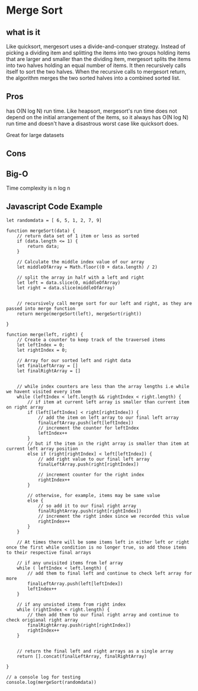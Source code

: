 
#  Merge Sort
## what is it
Like quicksort, mergesort uses a divide-and-conquer strategy. Instead of picking a dividing item and splitting the items into two groups holding items that are larger and smaller than the dividing item, mergesort splits the items into two halves holding an equal number of items. It then recursively calls itself to sort the two halves. When the recursive calls to mergesort return, the algorithm merges the two sorted halves into a combined sorted list.

## Pros
 has O(N log N) run time. Like heapsort, mergesort's run time does not depend on the initial arrangement of the items, so it always has O(N log N) run time and doesn't have a disastrous worst case like quicksort does.
 
 Great for large datasets 

## Cons 

## Big-O
Time complexity is n log n

## Javascript Code Example
```
let randomdata = [ 6, 5, 1, 2, 7, 9]

function mergeSort(data) {
    // return data set of 1 item or less as sorted 
    if (data.length <= 1) {
        return data;
    }
    
    // Calculate the middle index value of our array 
    let middleOfArray = Math.floor((0 + data.length) / 2)
    
    // split the array in half with a left and right
    let left = data.slice(0, middleOfArray)
    let right = data.slice(middleOfArray)
    
    
    // recursively call merge sort for our left and right, as they are passed into merge function
    return merge(mergeSort(left), mergeSort(right))
    
}

function merge(left, right) {
    // Create a counter to keep track of the traversed items
    let leftIndex = 0;
    let rightIndex = 0;
    
    // Array for our sorted left and right data
    let finalLeftArray = []
    let finalRightArray = []
    
    
    // while index counters are less than the array lengths i.e while we havent visited every item
    while (leftIndex < left.length && rightIndex < right.length) {
        // if item at current left array is smaller than current item on right array
        if (left[leftIndex] < right[rightIndex]) {
            // add the item on left array to our final left array 
            finalLeftArray.push(left[leftIndex])
            // increment the counter for leftIndex
            leftIndex++
        }
        // but if the item in the right array is smaller than item at current left array position
        else if (right[rightIndex] < left[leftIndex]) {
            // add right value to our final left array 
            finalLeftArray.push(right[rightIndex])
            
            // increment counter for the right index
            rightIndex++
        }
        
        // otherwise, for example, items may be same value
        else {
            // so add it to our final right array
            finalRightArray.push(right[rightIndex])
            // increment the right index since we recorded this value 
            rightIndex++
        }
    }
    
    // At times there will be some items left in either left or right once the first while condition is no longer true, so add those items to their respective final arrays
    
    // if any unvisited items from lef array
    while ( leftIndex < left.length) {
        // add them to final left and continue to check left array for more
        finalLeftArray.push(left[leftIndex])
        leftIndex++
    } 
    
    // if any unvisted items from right index
    while (rightIndex < right.length) {
        // then add them to our final right array and continue to check origianal right array
        finalRightArray.push(right[rightIndex])
        rightIndex++
    }
    
    
    // return the final left and right arrays as a single array
    return [].concat(finalLeftArray, finalRightArray)
    
}

// a console log for testing
console.log(mergeSort(randomdata))
```

